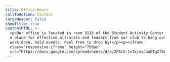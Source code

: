 ```yaml
---
title: Office Hours
callToAction: Contact
largeHeader: false
showTitle: true
contentHTML: >-
  <p>Our office is located in room 3118 of the Student Activity Center. This is
  a place for effective altruists and leaders from our club to hang out, get
  work done, hold events. Feel free to drop by!</p><p><iframe
  class="responsive-iframe" height="750px"
  src="https://docs.google.com/spreadsheets/d/e/2PACX-1vTxjmvC4aBTgZfBGFlBw3QRXHU1CYC0gSYGucCh2AfwZIzp3Wjmb3sUI-WfLXjDzenDgVT6ADC4lHYc/pubhtml?widget=false&amp;headers=false&amp;chrome=false"></iframe></p>
---
```

